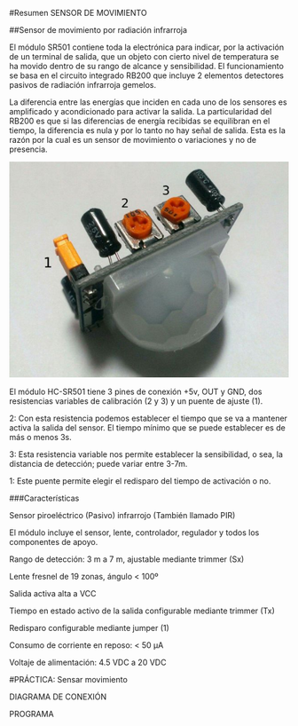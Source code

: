 #Resumen SENSOR DE MOVIMIENTO

##Sensor de movimiento por radiación infrarroja

El módulo SR501 contiene toda la electrónica para indicar, por la activación de un terminal de salida, que un objeto con cierto nivel de temperatura se ha movido dentro de su rango de alcance y sensibilidad.  El funcionamiento se basa en el circuito integrado RB200 que incluye 2 elementos detectores pasivos de radiación infrarroja gemelos.

La diferencia entre las energías que inciden en cada uno de los sensores es amplificado y acondicionado para activar la salida.  La particularidad del RB200 es que si las diferencias de energía recibidas se equilibran en el tiempo, la diferencia es nula y por lo tanto no hay señal de salida. Esta es la razón por la cual es un sensor de movimiento o variaciones y no de presencia.

![SR501](./HCSR501_PIR.jpg)

El módulo HC-SR501 tiene 3 pines de conexión +5v, OUT y GND, dos resistencias variables de calibración (2 y 3) y un puente de ajuste (1).

2: Con esta resistencia podemos establecer el tiempo que se va a mantener activa la salida del sensor. El tiempo mínimo que se puede establecer es de más o menos 3s.

3: Esta resistencia variable nos permite establecer la sensibilidad, o sea, la distancia de detección; puede variar entre 3-7m.

1: Este puente permite elegir el redisparo del tiempo de activación o no.

###Características

Sensor piroeléctrico (Pasivo) infrarrojo (También llamado PIR)

El módulo incluye el sensor, lente, controlador, regulador y todos los componentes de apoyo.

Rango de detección: 3 m a 7 m, ajustable mediante trimmer (Sx)

Lente fresnel de 19 zonas, ángulo < 100º

Salida activa alta a VCC

Tiempo en estado activo de la salida configurable mediante trimmer (Tx)

Redisparo configurable mediante jumper (1)

Consumo de corriente en reposo: < 50 μA

Voltaje de alimentación: 4.5 VDC a 20 VDC

#PRÁCTICA: Sensar movimiento

DIAGRAMA DE CONEXIÓN

PROGRAMA

